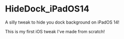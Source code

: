 # HideDock_iPadOS14
A silly tweak to hide you dock background on iPadOS 14! 

This is my first iOS tweak I've made from scratch!
